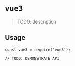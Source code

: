 # `vue3`

> TODO: description

## Usage

```
const vue3 = require('vue3');

// TODO: DEMONSTRATE API
```
